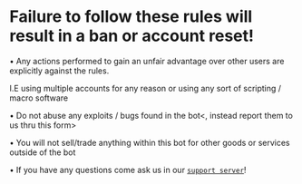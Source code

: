 # Failure to follow these rules will result in a ban or account reset!

• Any actions performed to gain an unfair advantage over other users are explicitly against the rules.

I.E using multiple accounts for any reason or using any sort of scripting / macro software


• Do not abuse any exploits / bugs found in the bot<, instead report them to us thru this form>


• You will not sell/trade anything within this bot for other goods or services outside of the bot 


• If you have any questions come ask us in our [`support server`](https://discord.gg/8MdVe6NgVy)!